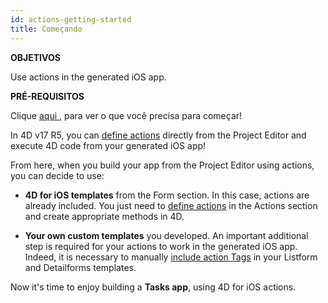```yaml
---
id: actions-getting-started
title: Começando
---
```


<div class = "objectives"> 

**OBJETIVOS**

Use actions in the generated iOS app.</div> <div class = "prerequisites"> 

**PRÉ-REQUISITOS**

Clique [aqui ](prerequisites.html), para ver o que você precisa para começar!</div> 

In 4D v17 R5, you can [define actions](actions.html) directly from the Project Editor and execute 4D code from your generated iOS app!

From here, when you build your app from the Project Editor using actions, you can decide to use:

* **4D for iOS templates** from the Form section. In this case, actions are already included. You just need to [define actions](define-first-action.html) in the Actions section and create appropriate methods in 4D.

* **Your own custom templates** you developed. An important additional step is required for your actions to work in the generated iOS app. Indeed, it is necessary to manually [include action Tags](action-custom-template.html) in your Listform and Detailforms templates.

Now it's time to enjoy building a **Tasks app**, using 4D for iOS actions.